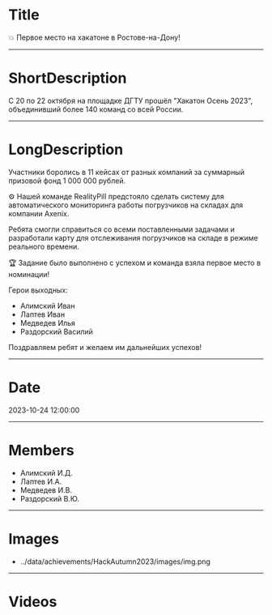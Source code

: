 # Title

💥 Первое место на хакатоне в Ростове-на-Дону!

---

# ShortDescription

С 20 по 22 октября на площадке ДГТУ прошёл "Хакатон Осень 2023", объединивший более 140 команд со всей России.

---

# LongDescription

Участники боролись в 11 кейсах от разных компаний за суммарный призовой фонд 1 000 000 рублей.

⚙ Нашей команде RealityPill предстояло сделать систему для автоматического мониторинга работы погрузчиков на складах для компании Axenix.

Ребята смогли справиться со всеми поставленными задачами и разработали карту для отслеживания погрузчиков на складе в режиме реального времени.

🏆 Задание было выполнено с успехом и команда взяла первое место в номинации!

Герои выходных:
- Алимский Иван
- Лаптев Иван
- Медведев Илья
- Раздорский Василий

Поздравляем ребят и желаем им дальнейших успехов!

---

# Date

2023-10-24 12:00:00

---

# Members

- Алимский И.Д.
- Лаптев И.А.
- Медведев И.В.
- Раздорский В.Ю.

---

# Images

- ../data/achievements/HackAutumn2023/images/img.png

---

# Videos
